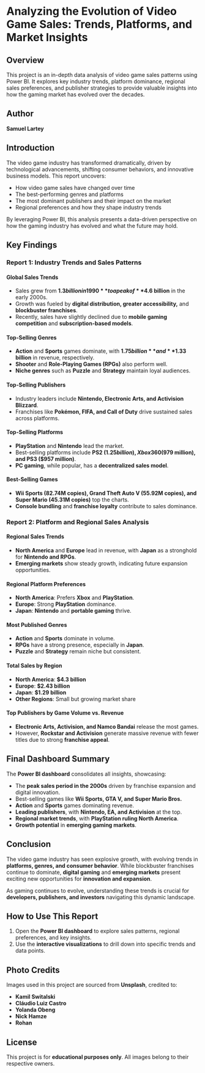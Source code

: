 # Analyzing the Evolution of Video Game Sales: Trends, Platforms, and Market Insights

## Overview

This project is an in-depth data analysis of video game sales patterns using Power BI. It explores key industry trends, platform dominance, regional sales preferences, and publisher strategies to provide valuable insights into how the gaming market has evolved over the decades.

## Author

**Samuel Lartey**

## Introduction

The video game industry has transformed dramatically, driven by technological advancements, shifting consumer behaviors, and innovative business models. This report uncovers:

- How video game sales have changed over time
- The best-performing genres and platforms
- The most dominant publishers and their impact on the market
- Regional preferences and how they shape industry trends

By leveraging Power BI, this analysis presents a data-driven perspective on how the gaming industry has evolved and what the future may hold.

## Key Findings

### Report 1: Industry Trends and Sales Patterns

#### Global Sales Trends
- Sales grew from **$1.3 billion in 1990** to a peak of **$4.6 billion** in the early 2000s.
- Growth was fueled by **digital distribution, greater accessibility,** and **blockbuster franchises**.
- Recently, sales have slightly declined due to **mobile gaming competition** and **subscription-based models**.

#### Top-Selling Genres
- **Action** and **Sports** games dominate, with **$1.75 billion** and **$1.33 billion** in revenue, respectively.
- **Shooter** and **Role-Playing Games (RPGs)** also perform well.
- **Niche genres** such as **Puzzle** and **Strategy** maintain loyal audiences.

#### Top-Selling Publishers
- Industry leaders include **Nintendo, Electronic Arts, and Activision Blizzard**.
- Franchises like **Pokémon, FIFA, and Call of Duty** drive sustained sales across platforms.

#### Top-Selling Platforms
- **PlayStation** and **Nintendo** lead the market.
- Best-selling platforms include **PS2 ($1.25 billion), Xbox 360 ($979 million), and PS3 ($957 million)**.
- **PC gaming**, while popular, has a **decentralized sales model**.

#### Best-Selling Games
- **Wii Sports (82.74M copies), Grand Theft Auto V (55.92M copies), and Super Mario (45.31M copies)** top the charts.
- **Console bundling** and **franchise loyalty** contribute to sales dominance.

### Report 2: Platform and Regional Sales Analysis

#### Regional Sales Trends
- **North America** and **Europe** lead in revenue, with **Japan** as a stronghold for **Nintendo and RPGs**.
- **Emerging markets** show steady growth, indicating future expansion opportunities.

#### Regional Platform Preferences
- **North America**: Prefers **Xbox** and **PlayStation**.
- **Europe**: Strong **PlayStation** dominance.
- **Japan**: **Nintendo** and **portable gaming** thrive.

#### Most Published Genres
- **Action** and **Sports** dominate in volume.
- **RPGs** have a strong presence, especially in **Japan**.
- **Puzzle** and **Strategy** remain niche but consistent.

#### Total Sales by Region
- **North America**: **$4.3 billion**
- **Europe**: **$2.43 billion**
- **Japan**: **$1.29 billion**
- **Other Regions**: Small but growing market share

#### Top Publishers by Game Volume vs. Revenue
- **Electronic Arts, Activision, and Namco Bandai** release the most games.
- However, **Rockstar and Activision** generate massive revenue with fewer titles due to strong **franchise appeal**.

## Final Dashboard Summary

The **Power BI dashboard** consolidates all insights, showcasing:
- The **peak sales period in the 2000s** driven by franchise expansion and digital innovation.
- Best-selling games like **Wii Sports, GTA V, and Super Mario Bros.**
- **Action** and **Sports** games dominating revenue.
- **Leading publishers**, with **Nintendo, EA, and Activision** at the top.
- **Regional market trends**, with **PlayStation ruling North America**.
- **Growth potential** in **emerging gaming markets**.

## Conclusion

The video game industry has seen explosive growth, with evolving trends in **platforms, genres, and consumer behavior**. While blockbuster franchises continue to dominate, **digital gaming** and **emerging markets** present exciting new opportunities for **innovation and expansion**.

As gaming continues to evolve, understanding these trends is crucial for **developers, publishers, and investors** navigating this dynamic landscape.

## How to Use This Report

1. Open the **Power BI dashboard** to explore sales patterns, regional preferences, and key insights.
2. Use the **interactive visualizations** to drill down into specific trends and data points.

## Photo Credits

Images used in this project are sourced from **Unsplash**, credited to:
- **Kamil Switalski**
- **Cláudio Luiz Castro**
- **Yolanda Obeng**
- **Nick Hamze**
- **Rohan**

## License

This project is for **educational purposes only**. All images belong to their respective owners.

